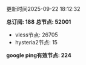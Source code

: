 更新时间2025-09-22 18:12:32

**总订阅: 188**
**总节点: 52001**
- vless节点: 26705
- hysteria2节点: 15

**google ping有效节点: 224**
